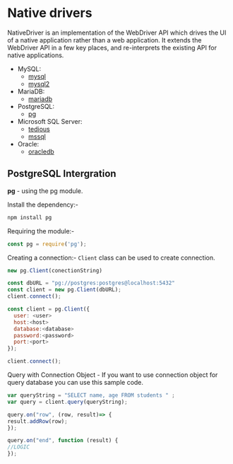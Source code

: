 # Native drivers

NativeDriver is an implementation of the WebDriver API which drives the UI of a native application rather than a web application. It extends the WebDriver API in a few key places, and re-interprets the existing API for native applications.

- MySQL:
  - [mysql](https://www.npmjs.com/package/mysql)
  - [mysql2](https://www.npmjs.com/package/mysql2)
- MariaDB:
  - [mariadb](https://www.npmjs.com/package/mariadb)
- PostgreSQL:
  - [pg](https://www.npmjs.com/package/pg)
- Microsoft SQL Server:
  - [tedious](https://www.npmjs.com/package/tedious)
  - [mssql](https://www.npmjs.com/package/mssql)
- Oracle:
  - [oracledb](https://www.npmjs.com/package/oracledb)

## PostgreSQL Intergration

**pg** - using the pg module.

Install the dependency:-

```bash
npm install pg
```

Requiring the module:-

```js
const pg = require('pg');
```

Creating a connection:- `Client` class can be used to create connection.

```js
new pg.Client(conectionString)
```

```js
const dbURL = "pg://postgres:postgres@localhost:5432"
const client = new pg.Client(dbURL);
client.connect();

const client = pg.Client({
  user: <user>
  host:<host>
  database:<database>
  password:<password>
  port:<port>
});

client.connect();
```

Query with Connection Object - If you want to use connection object for query database you can use this sample code.

```js
var queryString = "SELECT name, age FROM students " ;
var query = client.query(queryString);

query.on("row", (row, result)=> {
result.addRow(row);
});

query.on("end", function (result) {
//LOGIC
});
```
